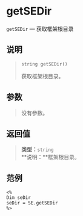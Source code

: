getSEDir
========
`getSEDir` &mdash; 获取框架根目录

## 说明
>     string getSEDir()
> 获取框架根目录。

## 参数
> 没有参数。

## 返回值
> **类型：**`string`  
> **说明：**框架根目录。

## 范例
>
    <% 
    Dim seDir
    seDir = SE.getSEDir 
    %>